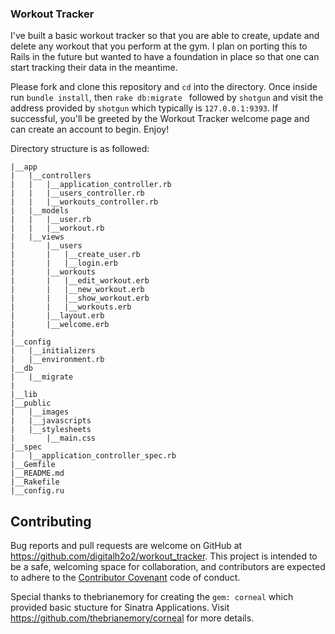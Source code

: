 ### Workout Tracker ###
I've built a basic workout tracker so that you are able to create, update and delete any workout that you perform at the gym. I plan on porting this to Rails in the future but wanted to have a foundation in place so that one can start tracking their data in the meantime. 

Please fork and clone this repository and `cd` into the directory. Once inside run `bundle install`, then `rake db:migrate ` followed by `shotgun` and visit the address provided by `shotgun` which typically is `127.0.0.1:9393`. If successful, you'll be greeted by the Workout Tracker welcome page and can create an account to begin. Enjoy!

Directory structure is as followed: 
```
|__app
|	|__controllers
|	|	|__application_controller.rb
|	|	|__users_controller.rb
|	|	|__workouts_controller.rb
|	|__models
|	|	|__user.rb
|	|	|__workout.rb
|	|__views
|		|__users
|		|	|__create_user.rb
|		|	|__login.erb
|		|__workouts
|		|	|__edit_workout.erb
|		|	|__new_workout.erb
|		|	|__show_workout.erb
|		|	|__workouts.erb
|		|__layout.erb
|		|__welcome.erb
|
|__config
|	|__initializers
|	|__environment.rb
|__db
|	|__migrate
|			
|__lib
|__public
|	|__images
|	|__javascripts
|	|__stylesheets
|		|__main.css
|__spec
|	|__application_controller_spec.rb
|__Gemfile
|__README.md
|__Rakefile
|__config.ru
```

## Contributing

Bug reports and pull requests are welcome on GitHub at https://github.com/digitalh2o2/workout_tracker. This project is intended to be a safe, welcoming space for collaboration, and contributors are expected to adhere to the [Contributor Covenant](http://contributor-covenant.org) code of conduct.

Special thanks to thebrianemory for creating the `gem: corneal` which provided basic stucture for Sinatra Applications. Visit https://github.com/thebrianemory/corneal for more details.
